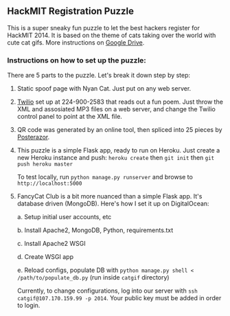 ## HackMIT Registration Puzzle

This is a super sneaky fun puzzle to let the best hackers register for HackMIT 2014. It is based on the theme of cats taking over the world with cute cat gifs. More instructions on [Google Drive](https://docs.google.com/document/d/1r5J0rAwJqZXpRHyzi_nYrrKyzY6yONV6CVfZ0K8cetY/edit).

### Instructions on how to set up the puzzle:
There are 5 parts to the puzzle. Let's break it down step by step:

1. Static spoof page with Nyan Cat. Just put on any web server.
2. [Twilio](https://www.twilio.com/) set up at 224-900-2583 that reads out a fun poem. Just throw the XML and assosiated MP3 files on a web server, and change the Twilio control panel to point at the XML file.
3. QR code was generated by an online tool, then spliced into 25 pieces by [Posterazor](http://posterazor.sourceforge.net/).
4. This puzzle is a simple Flask app, ready to run on Heroku. Just create a new Heroku instance and push:
`heroku create` then `git init` then `git push heroku master`

   To test locally, run `python manage.py runserver` and browse to `http://localhost:5000`

5. FancyCat Club is a bit more nuanced than a simple Flask app. It's database driven (MongoDB). Here's how I set it up on DigitalOcean:

    a. Setup initial user accounts, etc
    
    b. Install Apache2, MongoDB, Python, requirements.txt
    
    c. Install Apache2 WSGI
    
    d. Create WSGI app
    
    e. Reload configs, populate DB with `python manage.py shell < /path/to/populate_db.py` (run inside `catgif` directory)
    
    Currently, to change configurations, log into our server with `ssh catgif@107.170.159.99 -p 2014`. Your public key must be added in order to login.